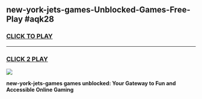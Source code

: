 
## new-york-jets-games-Unblocked-Games-Free-Play #aqk28
<h3>
<a href="https://us.freeplayer.one?title=new-york-jets-games&ref=9M">CLICK TO PLAY</a></h3>
<hr>

<h3>
<a href="https://us.freeplayer.one?title=new-york-jets-games&ref=9M">CLICK 2 PLAY</a>
  
</h3>

<a href="https://us.freeplayer.one?title=new-york-jets-games&ref=9M"><img src="https://clearcache.store/games.png"></a>


**new-york-jets-games games unblocked: Your Gateway to Fun and Accessible Online Gaming**
